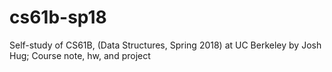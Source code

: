 # cs61b-sp18
Self-study of CS61B, (Data Structures, Spring 2018) at UC Berkeley by Josh Hug; Course note, hw, and project
